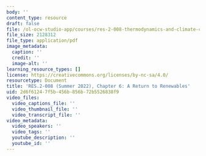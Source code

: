```yaml
---
body: ''
content_type: resource
draft: false
file: /ol-ocw-studio-app/courses/res-2-008-thermodynamics-and-climate-change-summer-2020/mitres-2-008su22_ch6_new.pdf
file_size: 2128312
file_type: application/pdf
image_metadata:
  caption: ''
  credit: ''
  image-alt: ''
learning_resource_types: []
license: https://creativecommons.org/licenses/by-nc-sa/4.0/
resourcetype: Document
title: 'RES.2-008 (Summer 2022), Chapter 6: A Return to Renewables'
uid: 2d6f6124-7f5b-456b-856b-72b5526838f9
video_files:
  video_captions_file: ''
  video_thumbnail_file: ''
  video_transcript_file: ''
video_metadata:
  video_speakers: ''
  video_tags: ''
  youtube_description: ''
  youtube_id: ''
---
```

